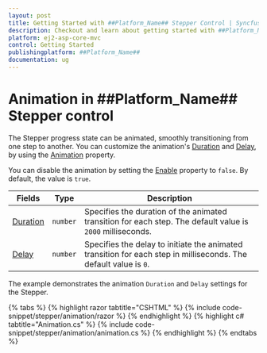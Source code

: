 ```yaml
---
layout: post
title: Getting Started with ##Platform_Name## Stepper Control | Syncfusion
description: Checkout and learn about getting started with ##Platform_Name## Stepper control of Syncfusion Essential JS 2 and more details.
platform: ej2-asp-core-mvc
control: Getting Started
publishingplatform: ##Platform_Name##
documentation: ug
---
```


# Animation in ##Platform_Name## Stepper control

The Stepper progress state can be animated, smoothly transitioning from one step to another. You can customize the animation's [Duration](https://help.syncfusion.com/cr/aspnetmvc-js2/Syncfusion.EJ2.Navigations.StepperAnimationSettings.html#Syncfusion_EJ2_Navigations_StepperAnimationSettings_Duration) and [Delay](https://help.syncfusion.com/cr/aspnetmvc-js2/Syncfusion.EJ2.Navigations.StepperAnimationSettings.html#Syncfusion_EJ2_Navigations_StepperAnimationSettings_Delay), by using the [Animation](https://help.syncfusion.com/cr/aspnetmvc-js2/Syncfusion.EJ2.Navigations.Stepper.html#Syncfusion_EJ2_Navigations_Stepper_Animation) property.

You can disable the animation by setting the [Enable](https://help.syncfusion.com/cr/aspnetmvc-js2/Syncfusion.EJ2.Navigations.StepperAnimationSettings.html#Syncfusion_EJ2_Navigations_StepperAnimationSettings_Enable) property to `false`. By default, the value is `true`.

| Fields | Type | Description |
|------|------|-------------|
| [Duration](https://help.syncfusion.com/cr/aspnetmvc-js2/Syncfusion.EJ2.Navigations.StepperAnimationSettings.html#Syncfusion_EJ2_Navigations_StepperAnimationSettings_Duration) | `number` | Specifies the duration of the animated transition for each step. The default value is `2000` milliseconds. |
| [Delay](https://help.syncfusion.com/cr/aspnetmvc-js2/Syncfusion.EJ2.Navigations.StepperAnimationSettings.html#Syncfusion_EJ2_Navigations_StepperAnimationSettings_Delay) | `number` | Specifies the delay to initiate the animated transition for each step in milliseconds. The default value is `0`. |

The example demonstrates the animation `Duration` and `Delay` settings for the Stepper.

{% tabs %}
{% highlight razor tabtitle="CSHTML" %}
{% include code-snippet/stepper/animation/razor %}
{% endhighlight %}
{% highlight c# tabtitle="Animation.cs" %}
{% include code-snippet/stepper/animation/animation.cs %}
{% endhighlight %}
{% endtabs %}